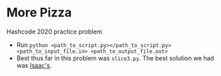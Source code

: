 # More Pizza

Hashcode 2020 practice problem

- Run `python <path_to_script.py></path_to_script.py> <path_to_input_file.in> <path_to_output_file.out>`
- Best thus far in this problem was `slice3.py`. The best solution we had was [Isaac's](https://github.com/cmplx-xyttmt/hashcode2020/blob/master/src/slice/slice.py).
